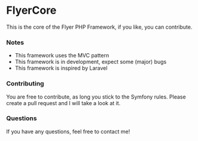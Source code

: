 FlyerCore
=========

This is the core of the Flyer PHP Framework, if you like, you can contribute.

### Notes
* This framework uses the MVC pattern
* This framework is in development, expect some (major) bugs
* This framework is inspired by Laravel

### Contributing

You are free to contribute, as long you stick to the Symfony rules. 
Please create a pull request and I will take a look at it.

### Questions

If you have any questions, feel free to contact me!






